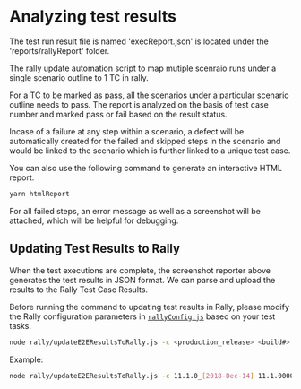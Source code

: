 # Analyzing test results
The test run result file is named 'execReport.json' is located under the 'reports/rallyReport' folder.

The rally update automation script to map mutiple scenraio runs under a single scenario outline to 1 TC in rally.

For a TC to be marked as pass, all the scenarios under a particular scenario outline needs to pass. The report is analyzed on the basis of test case number and marked pass or fail based on the result status.

Incase of a failure at any step within a scenario, a defect will be automatically created for the failed and skipped steps in the scenario and would be linked to the scenario which is further linked to a unique test case.

You can also use the following command to generate an interactive HTML report. 
```sh
yarn htmlReport
```
For all failed steps, an error message as well as a screenshot will be attached, which will be helpful for debugging.

## Updating Test Results to Rally

When the test executions are complete, the screenshot reporter above generates the test results in JSON format. We can parse and upload the results to the Rally Test Case Results. 

Before running the command to updating test results in Rally, please modify the Rally configuration parameters in [`rallyConfig.js`](../rally/rallyConfig.js) based on your test tasks.

```sh
node rally/updateE2EResultsToRally.js -c <production_release> <build#>
```

Example:
```sh
node rally/updateE2EResultsToRally.js -c 11.1.0_[2018-Dec-14] 11.1.0000.0000
```